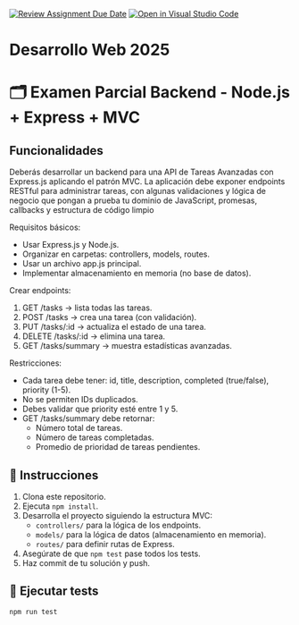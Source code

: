 [![Review Assignment Due Date](https://classroom.github.com/assets/deadline-readme-button-22041afd0340ce965d47ae6ef1cefeee28c7c493a6346c4f15d667ab976d596c.svg)](https://classroom.github.com/a/GFpDxrMP)
[![Open in Visual Studio Code](https://classroom.github.com/assets/open-in-vscode-2e0aaae1b6195c2367325f4f02e2d04e9abb55f0b24a779b69b11b9e10269abc.svg)](https://classroom.github.com/online_ide?assignment_repo_id=19912343&assignment_repo_type=AssignmentRepo)
# Desarrollo Web 2025
# 🗂️ Examen Parcial Backend - Node.js + Express + MVC

## Funcionalidades 

Deberás desarrollar un backend para una API de Tareas Avanzadas con Express.js aplicando el patrón MVC. La aplicación debe exponer endpoints RESTful para administrar tareas, con algunas validaciones y lógica de negocio que pongan a prueba tu dominio de JavaScript, promesas, callbacks y estructura de código limpio

Requisitos básicos:

- Usar Express.js y Node.js.
- Organizar en carpetas: controllers, models, routes.
- Usar un archivo app.js principal.
- Implementar almacenamiento en memoria (no base de datos).

Crear endpoints:

1. GET /tasks → lista todas las tareas.
2. POST /tasks → crea una tarea (con validación).
3. PUT /tasks/:id → actualiza el estado de una tarea.
4. DELETE /tasks/:id → elimina una tarea.
5. GET /tasks/summary → muestra estadísticas avanzadas.

Restricciones:

- Cada tarea debe tener: id, title, description, completed (true/false), priority (1-5).
- No se permiten IDs duplicados.
- Debes validar que priority esté entre 1 y 5.
- GET /tasks/summary debe retornar:
   - Número total de tareas.
   - Número de tareas completadas.
   - Promedio de prioridad de tareas pendientes.

## 📌 Instrucciones

1. Clona este repositorio.
2. Ejecuta `npm install`.
3. Desarrolla el proyecto siguiendo la estructura MVC:
   - `controllers/` para la lógica de los endpoints.
   - `models/` para la lógica de datos (almacenamiento en memoria).
   - `routes/` para definir rutas de Express.
4. Asegúrate de que `npm test` pase todos los tests.
5. Haz commit de tu solución y push.

## 🧪 Ejecutar tests
```bash
npm run test
